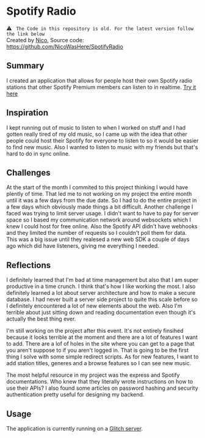 # Spotify Radio
⚠️ ` The Code in this repository is old. For the latest version follow the link below`\
Created by [Nico](https://twitter.com/also_nico), Source code: https://github.com/NicoWasHere/SpotifyRadio

## Summary
I created an application that allows for people host their own Spotify radio stations that other Spotify Premium members can listen to in realtime. [Try it here](https://spotifyradio.glitch.me/)

## Inspiration
I kept running out of music to listen to when I worked on stuff and I had gotten really tired of my old music, so I came up with the idea that other people could host their Spotify for everyone to listen to so it would be easier to find new music. Also I wanted to listen to music with my friends but that's hard to do in sync online.

## Challenges
At the start of the month I commited to this project thinking I would have plently of time. That led me to not working on my project the entire month until it was a few days from the due date. So I had to do the entire project in a few days which obviously made things a bit difficult. Another challenge I faced was trying to limit server usage. I didn't want to have to pay for server space so I based my communication network around websockets which I knew I could host for free online. Also the Spotify API didn't have webhooks and they limited the number of requests so I couldn't poll them for data. This was a big issue until they realesed a new web SDK a couple of days ago which did have listeners, giving me everything I needed.  

## Reflections
I definitely learned that I'm bad at time management but also that I am super productive in a time crunch. I think that's how I like working the most. I also definitely learned a lot about server architecture and how to make a secure database. I had never built a server side project to quite this scale before so I definitely encountered a lot of new elements about the web. Also I'm terrible about just sitting down and reading documentation even though it's actually the best thing ever. 

I'm still working on the project after this event. It's not entirely finsihed because it looks terrible at the moment and there are a lot of features I want to add. There are a lof of holes in the site where you can get to a page that you aren't suppose to if you aren't logged in. That is going to be the first thing I solve with some simple redirect scripts. As for new features, I want to add station titles, generes and a browse features so I can see new music.

The most helpful resource in my project was the express and Spotify documentations. Who knew that they literally wrote instructions on how to use their APIs? I also found some articles on password hashing and security authentication pretty useful for designing my backend. 

## Usage
The application is currently running on a [Glitch server](https://spotifyradio.glitch.me/). 